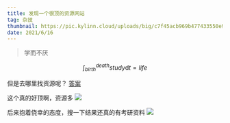 ```yaml
---
title: 发现一个很顶的资源网站
tag: 杂技
thumbnail: https://pic.kylinn.cloud/uploads/big/c7f45acb969b477433550e9e8f3f6614.png
date: 2021/6/16
---
```


> 学而不厌


$$
\int^{death}_{birth} study \mathrm{d}t = life
$$


但是去哪里找资源呢？
[答案](https://sg1lib.org/)

这个真的好顶啊，资源多
![](https://pic.kylinn.cloud/uploads/big/0e701ddd49450e1284d0671cb05ba01d.png)

后来抱着侥幸的态度，搜一下结果还真的有考研资料
![](https://pic.kylinn.cloud/uploads/big/825ba97db3216507a04864c3a5191da2.png)